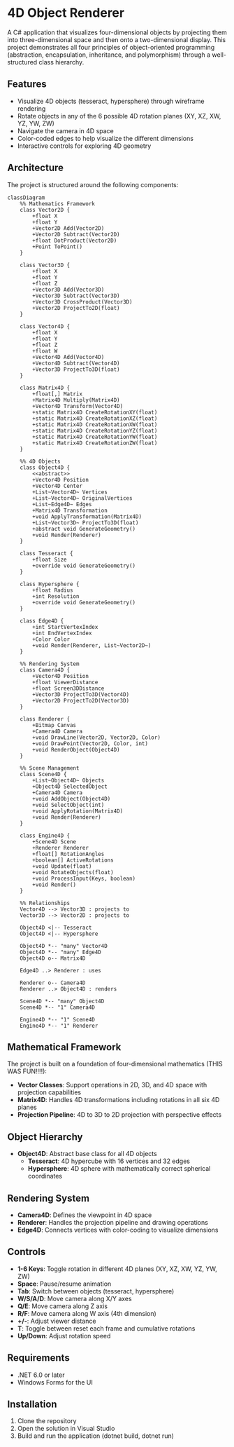 ﻿# 4D Object Renderer

A C# application that visualizes four-dimensional objects by projecting them into three-dimensional space and then onto a two-dimensional display. This project demonstrates all four principles of object-oriented programming (abstraction, encapsulation, inheritance, and polymorphism) through a well-structured class hierarchy.

## Features

- Visualize 4D objects (tesseract, hypersphere) through wireframe rendering
- Rotate objects in any of the 6 possible 4D rotation planes (XY, XZ, XW, YZ, YW, ZW)
- Navigate the camera in 4D space
- Color-coded edges to help visualize the different dimensions
- Interactive controls for exploring 4D geometry

## Architecture

The project is structured around the following components:

```mermaid
classDiagram
    %% Mathematics Framework
    class Vector2D {
        +float X
        +float Y
        +Vector2D Add(Vector2D)
        +Vector2D Subtract(Vector2D)
        +float DotProduct(Vector2D)
        +Point ToPoint()
    }
    
    class Vector3D {
        +float X
        +float Y
        +float Z
        +Vector3D Add(Vector3D)
        +Vector3D Subtract(Vector3D)
        +Vector3D CrossProduct(Vector3D)
        +Vector2D ProjectTo2D(float)
    }
    
    class Vector4D {
        +float X
        +float Y
        +float Z
        +float W
        +Vector4D Add(Vector4D)
        +Vector4D Subtract(Vector4D)
        +Vector3D ProjectTo3D(float)
    }
    
    class Matrix4D {
        +float[,] Matrix
        +Matrix4D Multiply(Matrix4D)
        +Vector4D Transform(Vector4D)
        +static Matrix4D CreateRotationXY(float)
        +static Matrix4D CreateRotationXZ(float)
        +static Matrix4D CreateRotationXW(float)
        +static Matrix4D CreateRotationYZ(float)
        +static Matrix4D CreateRotationYW(float)
        +static Matrix4D CreateRotationZW(float)
    }
    
    %% 4D Objects
    class Object4D {
        <<abstract>>
        +Vector4D Position
        +Vector4D Center
        +List~Vector4D~ Vertices
        +List~Vector4D~ OriginalVertices
        +List~Edge4D~ Edges
        +Matrix4D Transformation
        +void ApplyTransformation(Matrix4D)
        +List~Vector3D~ ProjectTo3D(float)
        +abstract void GenerateGeometry()
        +void Render(Renderer)
    }
    
    class Tesseract {
        +float Size
        +override void GenerateGeometry()
    }
    
    class Hypersphere {
        +float Radius
        +int Resolution
        +override void GenerateGeometry()
    }
    
    class Edge4D {
        +int StartVertexIndex
        +int EndVertexIndex
        +Color Color
        +void Render(Renderer, List~Vector2D~)
    }
    
    %% Rendering System
    class Camera4D {
        +Vector4D Position
        +float ViewerDistance
        +float Screen3DDistance
        +Vector3D ProjectTo3D(Vector4D)
        +Vector2D ProjectTo2D(Vector3D)
    }
    
    class Renderer {
        +Bitmap Canvas
        +Camera4D Camera
        +void DrawLine(Vector2D, Vector2D, Color)
        +void DrawPoint(Vector2D, Color, int)
        +void RenderObject(Object4D)
    }
    
    %% Scene Management
    class Scene4D {
        +List~Object4D~ Objects
        +Object4D SelectedObject
        +Camera4D Camera
        +void AddObject(Object4D)
        +void SelectObject(int)
        +void ApplyRotation(Matrix4D)
        +void Render(Renderer)
    }
    
    class Engine4D {
        +Scene4D Scene
        +Renderer Renderer
        +float[] RotationAngles
        +boolean[] ActiveRotations
        +void Update(float)
        +void RotateObjects(float)
        +void ProcessInput(Keys, boolean)
        +void Render()
    }
    
    %% Relationships
    Vector4D --> Vector3D : projects to
    Vector3D --> Vector2D : projects to
    
    Object4D <|-- Tesseract
    Object4D <|-- Hypersphere
    
    Object4D *-- "many" Vector4D
    Object4D *-- "many" Edge4D
    Object4D o-- Matrix4D
    
    Edge4D ..> Renderer : uses
    
    Renderer o-- Camera4D
    Renderer ..> Object4D : renders
    
    Scene4D *-- "many" Object4D
    Scene4D *-- "1" Camera4D
    
    Engine4D *-- "1" Scene4D
    Engine4D *-- "1" Renderer
```

## Mathematical Framework

The project is built on a foundation of four-dimensional mathematics (THIS WAS FUN!!!!):

- **Vector Classes**: Support operations in 2D, 3D, and 4D space with projection capabilities
- **Matrix4D**: Handles 4D transformations including rotations in all six 4D planes
- **Projection Pipeline**: 4D to 3D to 2D projection with perspective effects

## Object Hierarchy

- **Object4D**: Abstract base class for all 4D objects
  - **Tesseract**: 4D hypercube with 16 vertices and 32 edges
  - **Hypersphere**: 4D sphere with mathematically correct spherical coordinates

## Rendering System

- **Camera4D**: Defines the viewpoint in 4D space
- **Renderer**: Handles the projection pipeline and drawing operations
- **Edge4D**: Connects vertices with color-coding to visualize dimensions

## Controls

- **1-6 Keys**: Toggle rotation in different 4D planes (XY, XZ, XW, YZ, YW, ZW)
- **Space**: Pause/resume animation
- **Tab**: Switch between objects (tesseract, hypersphere)
- **W/S/A/D**: Move camera along X/Y axes
- **Q/E**: Move camera along Z axis
- **R/F**: Move camera along W axis (4th dimension)
- **+/-**: Adjust viewer distance
- **T**: Toggle between reset each frame and cumulative rotations
- **Up/Down**: Adjust rotation speed

## Requirements

- .NET 6.0 or later
- Windows Forms for the UI

## Installation

1. Clone the repository
2. Open the solution in Visual Studio
3. Build and run the application (dotnet build, dotnet run)
